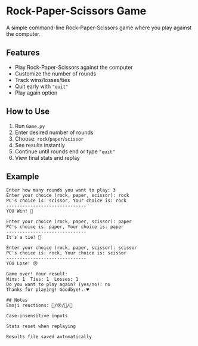# Rock-Paper-Scissors Game

A simple command-line Rock-Paper-Scissors game where you play against the computer.

## Features
- Play Rock-Paper-Scissors against the computer  
- Customize the number of rounds  
- Track wins/losses/ties  
- Quit early with `"quit"`  
- Play again option  

## How to Use
1. Run `Game.py`  
2. Enter desired number of rounds  
3. Choose: `rock`/`paper`/`scissor`  
4. See results instantly  
5. Continue until rounds end or type `"quit"`  
6. View final stats and replay  

## Example  
```plaintext
Enter how many rounds you want to play: 3  
Enter your choice (rock, paper, scissor): rock  
PC's choice is: scissor, Your choice is: rock  
------------------------------  
YOU Win! 🎉  

Enter your choice (rock, paper, scissor): paper  
PC's choice is: paper, Your choice is: paper  
------------------------------  
It's a tie! 🤝  

Enter your choice (rock, paper, scissor): scissor  
PC's choice is: rock, Your choice is: scissor  
------------------------------  
YOU Lose! 😢  

Game over! Your result:  
Wins: 1  Ties: 1  Losses: 1  
Do you want to play again? (yes/no): no  
Thanks for playing! Goodbye!..♥  

## Notes
Emoji reactions: 🎉/😢/🤝/🤔

Case-insensitive inputs

Stats reset when replaying

Results file saved automatically
